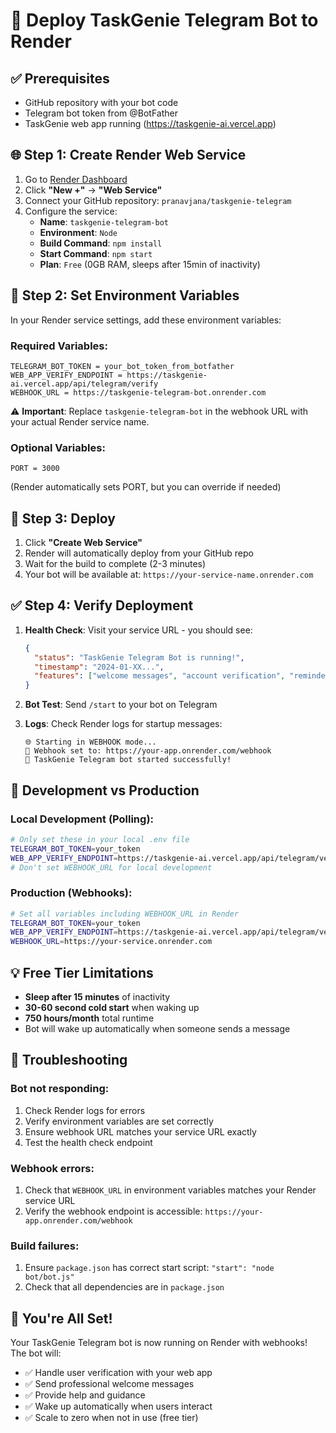 # 🚀 Deploy TaskGenie Telegram Bot to Render

## ✅ **Prerequisites**
- GitHub repository with your bot code
- Telegram bot token from @BotFather
- TaskGenie web app running (https://taskgenie-ai.vercel.app)

## 🌐 **Step 1: Create Render Web Service**

1. Go to [Render Dashboard](https://dashboard.render.com)
2. Click **"New +"** → **"Web Service"**
3. Connect your GitHub repository: `pranavjana/taskgenie-telegram`
4. Configure the service:
   - **Name**: `taskgenie-telegram-bot`
   - **Environment**: `Node`
   - **Build Command**: `npm install`
   - **Start Command**: `npm start`
   - **Plan**: `Free` (0GB RAM, sleeps after 15min of inactivity)

## 🔧 **Step 2: Set Environment Variables**

In your Render service settings, add these environment variables:

### Required Variables:
```
TELEGRAM_BOT_TOKEN = your_bot_token_from_botfather
WEB_APP_VERIFY_ENDPOINT = https://taskgenie-ai.vercel.app/api/telegram/verify
WEBHOOK_URL = https://taskgenie-telegram-bot.onrender.com
```

⚠️ **Important**: Replace `taskgenie-telegram-bot` in the webhook URL with your actual Render service name.

### Optional Variables:
```
PORT = 3000
```
(Render automatically sets PORT, but you can override if needed)

## 🤖 **Step 3: Deploy**

1. Click **"Create Web Service"**
2. Render will automatically deploy from your GitHub repo
3. Wait for the build to complete (2-3 minutes)
4. Your bot will be available at: `https://your-service-name.onrender.com`

## ✅ **Step 4: Verify Deployment**

1. **Health Check**: Visit your service URL - you should see:
   ```json
   {
     "status": "TaskGenie Telegram Bot is running!",
     "timestamp": "2024-01-XX...",
     "features": ["welcome messages", "account verification", "reminder notifications"]
   }
   ```

2. **Bot Test**: Send `/start` to your bot on Telegram

3. **Logs**: Check Render logs for startup messages:
   ```
   🌐 Starting in WEBHOOK mode...
   📡 Webhook set to: https://your-app.onrender.com/webhook
   🚀 TaskGenie Telegram bot started successfully!
   ```

## 🔄 **Development vs Production**

### Local Development (Polling):
```bash
# Only set these in your local .env file
TELEGRAM_BOT_TOKEN=your_token
WEB_APP_VERIFY_ENDPOINT=https://taskgenie-ai.vercel.app/api/telegram/verify
# Don't set WEBHOOK_URL for local development
```

### Production (Webhooks):
```bash
# Set all variables including WEBHOOK_URL in Render
TELEGRAM_BOT_TOKEN=your_token
WEB_APP_VERIFY_ENDPOINT=https://taskgenie-ai.vercel.app/api/telegram/verify
WEBHOOK_URL=https://your-service.onrender.com
```

## 💡 **Free Tier Limitations**

- **Sleep after 15 minutes** of inactivity
- **30-60 second cold start** when waking up
- **750 hours/month** total runtime
- Bot will wake up automatically when someone sends a message

## 🔧 **Troubleshooting**

### Bot not responding:
1. Check Render logs for errors
2. Verify environment variables are set correctly
3. Ensure webhook URL matches your service URL exactly
4. Test the health check endpoint

### Webhook errors:
1. Check that `WEBHOOK_URL` in environment variables matches your Render service URL
2. Verify the webhook endpoint is accessible: `https://your-app.onrender.com/webhook`

### Build failures:
1. Ensure `package.json` has correct start script: `"start": "node bot/bot.js"`
2. Check that all dependencies are in `package.json`

## 🎉 **You're All Set!**

Your TaskGenie Telegram bot is now running on Render with webhooks! The bot will:
- ✅ Handle user verification with your web app
- ✅ Send professional welcome messages
- ✅ Provide help and guidance
- ✅ Wake up automatically when users interact
- ✅ Scale to zero when not in use (free tier) 